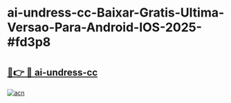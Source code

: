 # ai-undress-cc-Baixar-Gratis-Ultima-Versao-Para-Android-IOS-2025-#fd3p8

# <h2><a href="https://ainizakaria.my?title=ai-undress-cc&ref=25M">🔗👉 🔴 ai-undress-cc</a></h2>

[![acn](https://github.com/user-attachments/assets/0f9c940e-d8b0-45ae-aac7-cd30a18b3e1c)](https://ainizakaria.my?title=ai-undress-cc&ref=25M)

